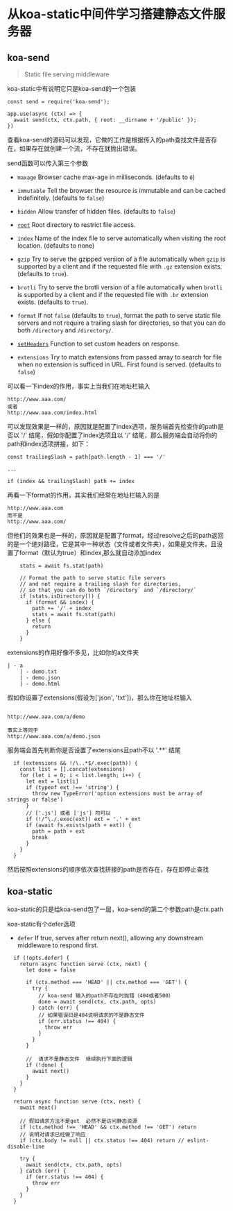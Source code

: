 # 从koa-static中间件学习搭建静态文件服务器  

## koa-send 
>Static file serving middleware  

koa-static中有说明它只是koa-send的一个包装

```
const send = require('koa-send');

app.use(async (ctx) => {
  await send(ctx, ctx.path, { root: __dirname + '/public' });
})
```

查看koa-send的源码可以发现，它做的工作是根据传入的path查找文件是否存在，如果存在就创建一个流，不存在就抛出错误。  

send函数可以传入第三个参数

- `maxage` Browser cache max-age in milliseconds. (defaults to `0`)
 
- `immutable` Tell the browser the resource is immutable and can be cached indefinitely. (defaults to `false`)
 
- `hidden` Allow transfer of hidden files. (defaults to `false`)
 
- [`root`](#root-path) Root directory to restrict file access.
 
- `index` Name of the index file to serve automatically when visiting the root location. (defaults to none)
 
- `gzip` Try to serve the gzipped version of a file automatically when `gzip` is supported by a client and if the requested file with `.gz` extension exists. (defaults to `true`).
 
- `brotli` Try to serve the brotli version of a file automatically when `brotli` is supported by a client and if the requested file with `.br` extension exists. (defaults to `true`).
 
- `format` If not `false` (defaults to `true`), format the path to serve static file servers and not require a trailing slash for directories, so that you can do both `/directory` and `/directory/`.
 
- [`setHeaders`](#setheaders) Function to set custom headers on response.
 
- `extensions` Try to match extensions from passed array to search for file when no extension is sufficed in URL. First found is served. (defaults to `false`)  


可以看一下index的作用，事实上当我们在地址栏输入

```
http://www.aaa.com/
或者
http://www.aaa.com/index.html

```
可以发现效果是一样的，原因就是配置了index选项，服务端首先检查你的path是否以 '/' 结尾，假如你配置了index选项且以 '/' 结尾，那么服务端会自动将你的path和index选项拼接，如下：

```
const trailingSlash = path[path.length - 1] === '/'

...

if (index && trailingSlash) path += index

```
再看一下format的作用，其实我们经常在地址栏输入的是

```
http://www.aaa.com
而不是
http://www.aaa.com/
```
但他们的效果也是一样的，原因就是配置了format，经过resolve之后的path返回的是一个绝对路径，它是其中一种状态（文件或者文件夹），如果是文件夹，且设置了format（默认为true）和index,那么就自动添加index

```
    stats = await fs.stat(path)

    // Format the path to serve static file servers
    // and not require a trailing slash for directories,
    // so that you can do both `/directory` and `/directory/`
    if (stats.isDirectory()) {
      if (format && index) {
        path += '/' + index
        stats = await fs.stat(path)
      } else {
        return
      }
    }
```

extensions的作用好像不多见，比如你的a文件夹

```
| - a
    | - demo.txt
    | - demo.json
	| - demo.html
```
假如你设置了extensions(假设为['json', 'txt'])，那么你在地址栏输入

```

http://www.aaa.com/a/demo

事实上等同于
http://www.aaa.com/a/demo.json
```

服务端会首先判断你是否设置了extensions且path不以 '.**' 结尾

```
  if (extensions && !/\..*$/.exec(path)) {
    const list = [].concat(extensions)
    for (let i = 0; i < list.length; i++) {
      let ext = list[i]
      if (typeof ext !== 'string') {
        throw new TypeError('option extensions must be array of strings or false')
      }
	  // ['.js'] 或者 ['js'] 均可以
      if (!/^\./.exec(ext)) ext = '.' + ext
      if (await fs.exists(path + ext)) {
        path = path + ext
        break
      }
    }
  }
```
然后按照extensions的顺序依次查找拼接的path是否存在，存在即停止查找

## koa-static  

koa-static的只是给koa-send包了一层，koa-send的第二个参数path是ctx.path  

koa-static有个defer选项

- `defer` If true, serves after return next(), allowing any downstream middleware to respond first. 

```
  if (!opts.defer) {
    return async function serve (ctx, next) {
      let done = false

      if (ctx.method === 'HEAD' || ctx.method === 'GET') {
        try {
		  // koa-send 输入的path不存在时抛错（404或者500）
          done = await send(ctx, ctx.path, opts)
        } catch (err) {
		  // 如果错误码是404说明请求的不是静态文件
          if (err.status !== 404) {
            throw err
          }
        }
      }

	  //  请求不是静态文件  继续执行下面的逻辑
      if (!done) {
        await next()
      }
    }
  }

  return async function serve (ctx, next) {
    await next()

	// 假如请求方法不是get  必然不是访问静态资源
    if (ctx.method !== 'HEAD' && ctx.method !== 'GET') return
    // 说明对请求已经做了响应
    if (ctx.body != null || ctx.status !== 404) return // eslint-disable-line

    try {
      await send(ctx, ctx.path, opts)
    } catch (err) {
      if (err.status !== 404) {
        throw err
      }
    }
  }
```













